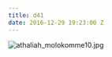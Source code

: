 ```yaml
---
title: d41
date: 2016-12-29 19:23:00 Z
---
```


![athaliah_molokomme10.jpg](/uploads/athaliah_molokomme10.jpg)